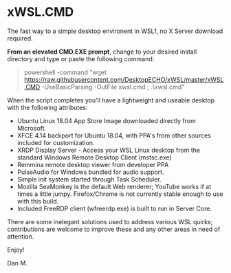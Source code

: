 # xWSL.CMD 

The fast way to a simple desktop environent in WSL1, no X Server download required.

**From an elevated CMD.EXE prompt**, change to your desired install directory and type or paste the following command:

> powershell -command "wget https://raw.githubusercontent.com/DesktopECHO/xWSL/master/xWSL.CMD -UseBasicParsing -OutFile xwsl.cmd ; .\xwsl.cmd"

When the script completes you'll have a lightweight and useable desktop with the following attributes:

- Ubuntu Linux 18.04 App Store Image downloaded directly from Microsoft.  
- XFCE 4.14 backport for Ubuntu 18.04, with PPA's from other sources included for customization. 
- XRDP Display Server - Access your WSL Linux desktop from the standard Windows Remote Desktop Client (mstsc.exe)
- Remmina remote desktop viewer from developer PPA
- PulseAudio for Windows bundled for audio support.
- Simple init system started through Task Scheduler.
- Mozilla SeaMonkey is the default Web renderer; YouTube works if at times a little jumpy.  Firefox/Chrome is not currently stable enough to use with this build.   
- Included FreeRDP client (wfreerdp.exe) is built to run in Server Core. 

There are some inelegant solutions used to address various WSL quirks; contributions are welcome to improve these and any other areas in need of attention.

Enjoy!

Dan M.
